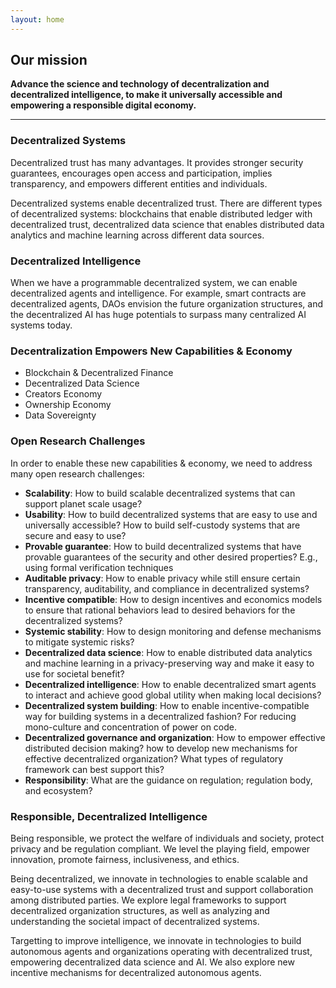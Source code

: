 ```yaml
---
layout: home
---
```


## Our mission

**Advance the science and technology of decentralization and decentralized intelligence, to make it universally accessible and empowering a responsible digital economy.**

---

### Decentralized Systems

Decentralized trust has many advantages. It provides stronger security guarantees, encourages open access and participation, implies transparency, and empowers different entities and individuals.

Decentralized systems enable decentralized trust. There are different types of decentralized systems: blockchains that enable distributed ledger with decentralized trust, decentralized data science that enables distributed data analytics and machine learning across different data sources.

### Decentralized Intelligence

When we have a programmable decentralized system, we can enable decentralized agents and intelligence. For example, smart contracts are decentralized agents, DAOs envision the future organization structures, and the decentralized AI has huge potentials to surpass many centralized AI systems today.

### Decentralization Empowers New Capabilities & Economy

- Blockchain & Decentralized Finance
- Decentralized Data Science
- Creators Economy
- Ownership Economy
- Data Sovereignty

### Open Research Challenges

In order to enable these new capabilities & economy, we need to address many open research challenges:

- **Scalability**: How to build scalable decentralized systems that can support planet scale usage?
- **Usability**: How to build decentralized systems that are easy to use and universally accessible? How to build self-custody systems that are secure and easy to use?
- **Provable guarantee**: How to build decentralized systems that have provable guarantees of the security and other desired properties? E.g., using formal verification techniques
- **Auditable privacy**: How to enable privacy while still ensure certain transparency, auditability, and compliance in decentralized systems?
- **Incentive compatible**: How to design incentives and economics models to ensure that rational behaviors lead to desired behaviors for the decentralized systems?
- **Systemic stability**: How to design monitoring and defense mechanisms to mitigate systemic risks?
- **Decentralized data science**: How to enable distributed data analytics and machine learning in a privacy-preserving way and make it easy to use for societal benefit?
- **Decentralized intelligence**: How to enable decentralized smart agents to interact and achieve good global utility when making local decisions?
- **Decentralized system building**: How to enable incentive-compatible way for building systems in a decentralized fashion? For reducing mono-culture and concentration of power on code.
- **Decentralized governance and organization**: How to empower effective distributed decision making? how to develop new mechanisms for effective decentralized organization? What types of regulatory framework can best support this?
- **Responsibility**: What are the guidance on regulation; regulation body, and ecosystem?

### Responsible, Decentralized Intelligence

Being responsible, we protect the welfare of individuals and society, protect privacy and be regulation compliant. We level the playing field, empower innovation, promote fairness, inclusiveness, and ethics.

Being decentralized, we innovate in technologies to enable scalable and easy-to-use systems with a decentralized trust and support collaboration among distributed parties. We explore legal frameworks to support decentralized organization structures, as well as analyzing and understanding the societal impact of decentralized systems.

Targetting to improve intelligence, we innovate in technologies to build autonomous agents and organizations operating with decentralized trust, empowering decentralized data science and AI. We also explore new incentive mechanisms for decentralized autonomous agents.

